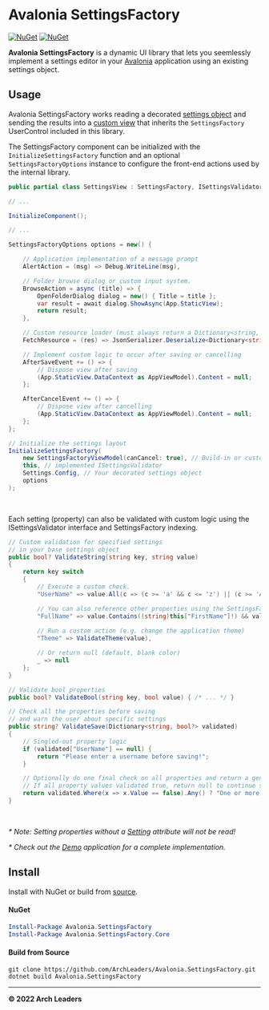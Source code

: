 # Avalonia SettingsFactory

[![NuGet](https://img.shields.io/nuget/v/Dock.Model.svg)](https://www.nuget.org/packages/Avalonia.SettingsFactory) [![NuGet](https://img.shields.io/nuget/dt/Dock.Model.svg)](https://www.nuget.org/packages/Avalonia.SettingsFactory)

**Avalonia SettingsFactory** is a dynamic UI library that lets you seemlessly implement a settings editor in your [Avalonia](https://github.com/AvaloniaUI/Avalonia) application using an existing settings object.

## Usage

Avalonia SettingsFactory works reading a decorated [settings object](https://github.com/ArchLeaders/Avalonia.SettingsFactory/blob/master/Avalonia.SettingsFactory.Demo/Models/Settings.cs) and sending the results into a [custom view](https://github.com/ArchLeaders/Avalonia.SettingsFactory/blob/master/Avalonia.SettingsFactory.Demo/Views/SettingsView.axaml.cs) that inherits the `SettingsFactory` UserControl included in this library.

The SettingsFactory component can be initialized with the `InitializeSettingsFactory` function and an optional `SettingsFactoryOptions` instance to configure the front-end actions used by the internal library.

```cs
public partial class SettingsView : SettingsFactory, ISettingsValidator

// ...

InitializeComponent();

// ...

SettingsFactoryOptions options = new() {

    // Application implementation of a message prompt
    AlertAction = (msg) => Debug.WriteLine(msg),

    // Folder browse dialog or custom input system.
    BrowseAction = async (title) => {
        OpenFolderDialog dialog = new() { Title = title };
        var result = await dialog.ShowAsync(App.StaticView);
        return result;
    },

    // Custom resource loader (must always return a Dictionary<string, string>)
    FetchResource = (res) => JsonSerializer.Deserialize<Dictionary<string, string>>(File.ReadAllText(res))

    // Implement custom logic to occur after saving or cancelling
    AfterSaveEvent += () => {
        // Dispose view after saving
        (App.StaticView.DataContext as AppViewModel).Content = null;
    };

    AfterCancelEvent += () => {
        // Dispose view after cancelling
        (App.StaticView.DataContext as AppViewModel).Content = null;
    };
};

// Initialize the settings layout
InitializeSettingsFactory(
    new SettingsFactoryViewModel(canCancel: true), // Build-in or custom ViewModel inheriting SettingsFactoryViewModel
    this, // implemented ISettingsValidator
    Settings.Config, // Your decorated settings object
    options
);
```

<br>

Each setting (property) can also be validated with custom logic using the ISettingsValidator interface and SettingsFactory indexing.

```cs
// Custom validation for specified settings
// in your base settings object
public bool? ValidateString(string key, string value)
{
    return key switch
    {
        // Execute a custom check.
        "UserName" => value.All(c => (c >= 'a' && c <= 'z') || (c >= 'A' && c <= 'Z')),

        // You can also reference other properties using the SettingsFactory indexing.
        "FullName" => value.Contains((string)this["FirstName"]!) && value.Contains((string)this["LastName"]!),
        
        // Run a custom action (e.g. change the application theme)
        "Theme" => ValidateTheme(value),

        // Or return null (default, blank color)
        _ => null
    };
}

// Validate bool properties
public bool? ValidateBool(string key, bool value) { /* ... */ }

// Check all the properties before saving
// and warn the user about specific settings
public string? ValidateSave(Dictionary<string, bool?> validated)
{
    // Singled-out property logic
    if (validated["UserName"] == null) {
        return "Please enter a username before saving!";
    }

    // Optionally do one final check on all properties and return a generic error.
    // If all property values validated true, return null to continue saving.
    return validated.Where(x => x.Value == false).Any() ? "One or more settings could not be verified. Please review your settings." : null;
}
```

<br>

_\* Note: Setting properties without a [Setting](https://github.com/ArchLeaders/Avalonia.SettingsFactory/blob/master/Avalonia.SettingsFactory.Core/SettingAttribute.cs) attribute will not be read!_

_\* Check out the [Demo](https://github.com/ArchLeaders/tree/master/Avalonia.SettingsFactory.Demo/) application for a complete implementation._

## Install

Install with NuGet or build from [source]().

#### NuGet
```powershell
Install-Package Avalonia.SettingsFactory
Install-Package Avalonia.SettingsFactory.Core
```


#### Build from Source
```batch
git clone https://github.com/ArchLeaders/Avalonia.SettingsFactory.git
dotnet build Avalonia.SettingsFactory
```

---

**© 2022 Arch Leaders**